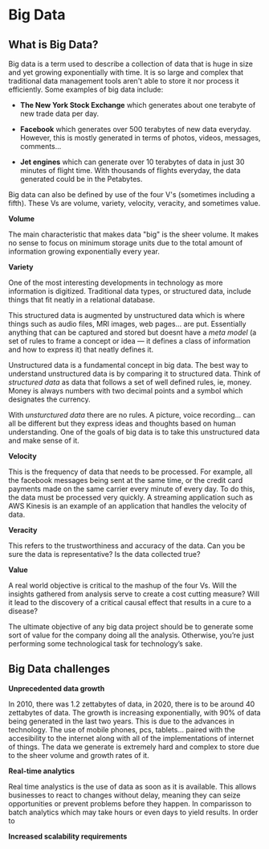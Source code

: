 # Big Data

## What is Big Data?

Big data is a term used to describe a collection of data that is huge in size and yet growing exponentially with time. It is so large and complex that traditional data management tools aren't able to store it nor process it efficiently. Some examples of big data include:

* **The New York Stock Exchange** which generates about one terabyte of new trade data per day.

* **Facebook** which generates over 500 terabytes of new data everyday. However, this is mostly generated in terms of photos, videos, messages, comments...

* **Jet engines** which can generate over 10 terabytes of data in just 30 minutes of flight time. With thousands of flights everyday, the data generated could be in the Petabytes.

Big data can also be defined by use of the four V's (sometimes including a fifth). These Vs are volume, variety, velocity, veracity, and sometimes value.

**Volume** 

The main characteristic that makes data "big" is the sheer volume. It makes no sense to focus on minimum storage units due to the total amount of information growing exponentially every year. 

**Variety** 

One of the most interesting developments in technology as more information is digitized. Traditional data types, or structured data, include things that fit neatly in a relational database. 

This structured data is augmented by unstructured data which is where things such as audio files, MRI images, web pages... are put. Essentially anything that can be captured and stored but doesnt have a *meta model* (a set of rules to frame a concept or idea — it defines a class of information and how to express it) that neatly defines it.

Unstructured data is a fundamental concept in big data. The best way to understand unstructured data is by comparing it to structured data. Think of *structured data* as data that follows a set of well defined rules, ie, money. Money is always numbers with two decimal points and a symbol which designates the currency.

With *unsturctured data* there are no rules. A picture, voice recording... can all be different but they express ideas and thoughts based on human understanding. One of the goals of big data is to take this unstructured data and make sense of it.

**Velocity**

This is the frequency of data that needs to be processed. For example, all the facebook messages being sent at the same time, or the credit card payments made on the same carrier every minute of every day. To do this, the data must be processed very quickly. A streaming application such as AWS Kinesis is an example of an application that handles the velocity of data.

**Veracity**

This refers to the trustworthiness and accuracy of the data. Can you be sure the data is representative? Is the data collected true?

**Value**

A real world objective is critical to the mashup of the four Vs. Will the insights gathered from analysis serve to create a cost cutting measure? Will it lead to the discovery of a critical causal effect that results in a cure to a disease? 

The ultimate objective of any big data project should be to generate some sort of value for the company doing all the analysis. Otherwise, you’re just performing some technological task for technology’s sake.

## Big Data challenges

**Unprecedented data growth**

In 2010, there was 1.2 zettabytes of data, in 2020, there is to be around 40 zettabytes of data. The growth is increasing exponentially, with 90% of data being generated in the last two years. This is due to the advances in technology. The use of mobile phones, pcs, tablets... paired with the accesibility to the internet along with all of the implementations of internet of things. The data we generate is extremely hard and complex to store due to the sheer volume and growth rates of it.

**Real-time analytics**

Real time analystics is the use of data as soon as it is available. This allows businesses to react to changes without delay, meaning they can seize opportunities or prevent problems before they happen. In comparisson to batch analytics which may take hours or even days to yield results. In order to 

**Increased scalability requirements**

